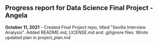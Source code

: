 ## Progress report for Data Science Final Project - Angela 
**October 11, 2021** - Created Final Project repo, titled "Sevilla Interview Analysis". Added README.md, LICENSE.md and .gitignore files. Wrote updated plan in project_plan.md 

